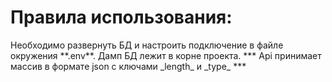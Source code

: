 <h1>Правила использования:</h1>
Необходимо развернуть БД и настроить подключение в файле окружения **.env**. Дамп БД лежит в корне проекта.
***
Api принимает массив в формате json с ключами _length_ и _type_
***

